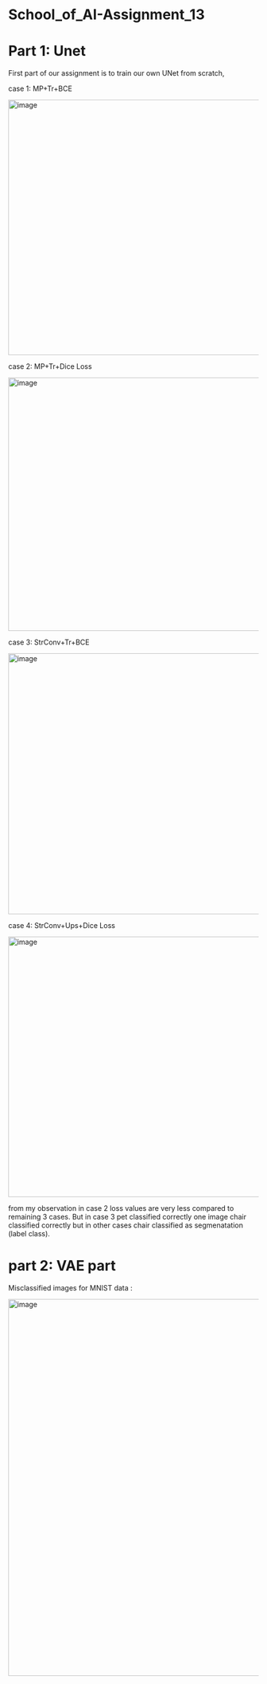 # School_of_AI-Assignment_13


# Part 1: Unet 

First part of our assignment is to train our own UNet from scratch,

case 1: MP+Tr+BCE

<img width="513" alt="image" src="https://user-images.githubusercontent.com/63030539/235317043-1debb321-091b-4be4-ac9d-4864cd61012c.png">


case 2: MP+Tr+Dice Loss

<img width="509" alt="image" src="https://user-images.githubusercontent.com/63030539/235317165-b405ebc4-32f2-4eb9-b300-2f2d4689be23.png">


case 3: StrConv+Tr+BCE

<img width="524" alt="image" src="https://user-images.githubusercontent.com/63030539/235317184-2a3333f6-783b-4d2d-84d6-90219f6bddcb.png">


case 4: StrConv+Ups+Dice Loss

<img width="523" alt="image" src="https://user-images.githubusercontent.com/63030539/235317213-45755938-a106-4bc2-a4b8-4756d1067bd2.png">



from my observation in case 2 loss values are very less compared to remaining 3 cases. But in case 3 pet classified correctly one image chair classified correctly but in other cases chair classified as segmenatation (label class).



# part 2: VAE part

Misclassified images for MNIST data :

<img width="757" alt="image" src="https://user-images.githubusercontent.com/63030539/235317270-ea2b7bd5-ad82-4e6d-9bca-4fe5a22959f0.png">


